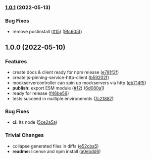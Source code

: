 ### [1.0.1](https://github.com/ipfs-shipyard/js-pinning-service-http-client/compare/v1.0.0...v1.0.1) (2022-05-13)


### Bug Fixes

* remove postinstall ([#15](https://github.com/ipfs-shipyard/js-pinning-service-http-client/issues/15)) ([9fc605f](https://github.com/ipfs-shipyard/js-pinning-service-http-client/commit/9fc605f69484ba0c40eead3ac0a974ae8eb3d85b))

## 1.0.0 (2022-05-10)


### Features

* create docs & client ready for npm release ([e781f2f](https://github.com/ipfs-shipyard/js-pinning-service-http-client/commit/e781f2f3f912be0f1b0d79198f023acc77339c7a))
* create js-pinning-service-http-client ([b59202f](https://github.com/ipfs-shipyard/js-pinning-service-http-client/commit/b59202f174bf6cae7e570eac1d220227f2c7ac64))
* mockservercontroller can spin up mockservers via http ([eb714f5](https://github.com/ipfs-shipyard/js-pinning-service-http-client/commit/eb714f54eb3df8bd3cff3e6efcc46d53fa7d4ca1))
* **publish:** export ESM module ([#12](https://github.com/ipfs-shipyard/js-pinning-service-http-client/issues/12)) ([6d080a1](https://github.com/ipfs-shipyard/js-pinning-service-http-client/commit/6d080a17d0be8f2f8b9c5216ca8a955eb8361c4e))
* ready for release ([f46be56](https://github.com/ipfs-shipyard/js-pinning-service-http-client/commit/f46be5619f1d4d4dd297a77eee3d486f51cc4375))
* tests succeed in multiple environemnts ([7c21887](https://github.com/ipfs-shipyard/js-pinning-service-http-client/commit/7c2188777a4b99d667a8ccd0707e155801fe6e13))


### Bug Fixes

* **ci:** lts node ([5ce2a5a](https://github.com/ipfs-shipyard/js-pinning-service-http-client/commit/5ce2a5a89e05b79b6debb9ca0689eadd0c12e0f6))


### Trivial Changes

* collapse generated files in diffs ([e52cba5](https://github.com/ipfs-shipyard/js-pinning-service-http-client/commit/e52cba50e53aee539c0bc60978375e5469e3874f))
* **readme:** license and npm install ([a0ebdd6](https://github.com/ipfs-shipyard/js-pinning-service-http-client/commit/a0ebdd6e61b43910b73313dd835e09d218f8541e))

